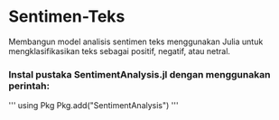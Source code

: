 # Sentimen-Teks
Membangun model analisis sentimen teks menggunakan Julia untuk mengklasifikasikan teks sebagai positif, negatif, atau netral.

### Instal pustaka SentimentAnalysis.jl dengan menggunakan perintah:
'''
using Pkg
Pkg.add("SentimentAnalysis")
'''

###